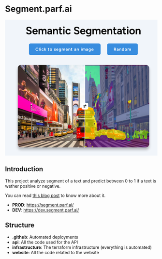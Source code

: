 # Segment.parf.ai

![](./segment-1.png)

## Introduction

This project analyze segment of a text and predict between 0 to 1 if a text is wether positive or negative.

You can read [this blog post](https://blog.parf.ai/posts/segment/) to know more about it.

- **PROD**: https://segment.parf.ai/
- **DEV**: https://dev.segment.parf.ai/

## Structure

- **.github**: Automated deployments
- **api**: All the code used for the API
- **infrastructure**: The terraform infrastructure (everything is automated)
- **website**: All the code related to the website
